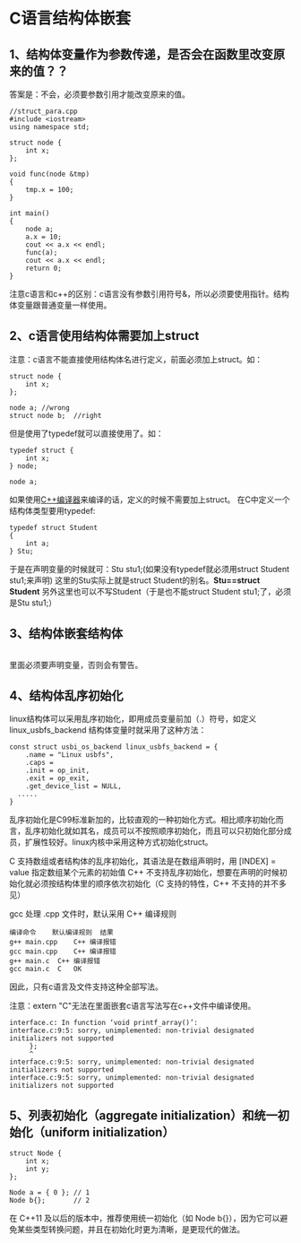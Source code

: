 # C语言结构体嵌套

## 1、结构体变量作为参数传递，是否会在函数里改变原来的值？？
答案是：不会，必须要参数引用才能改变原来的值。
```
//struct_para.cpp
#include <iostream>
using namespace std;

struct node {
	int x;
};

void func(node &tmp)
{
	tmp.x = 100;
}

int main()
{
    node a;
    a.x = 10;
    cout << a.x << endl;
    func(a);
    cout << a.x << endl;
    return 0;
}
```
注意c语言和c++的区别：c语言没有参数引用符号&，所以必须要使用指针。结构体变量跟普通变量一样使用。

## 2、c语言使用结构体需要加上struct
注意：c语言不能直接使用结构体名进行定义，前面必须加上struct。如：
```
struct node {
	int x;
};

node a;	//wrong
struct node b;	//right
```

但是使用了typedef就可以直接使用了。如：
```
typedef struct {
	int x;
} node;

node a;	
```
如果使用[C++编译器](https://www.baidu.com/s?wd=C%2B%2B编译器&tn=SE_PcZhidaonwhc_ngpagmjz&rsv_dl=gh_pc_zhidao)来编译的话，定义的时候不需要加上struct。 
在C中定义一个结构体类型要用typedef:
```
typedef struct Student
{
	int a;
} Stu;
```
于是在声明变量的时候就可：Stu stu1;(如果没有typedef就必须用struct Student stu1;来声明)
这里的Stu实际上就是struct Student的别名。**Stu==struct Student**
另外这里也可以不写Student（于是也不能struct Student stu1;了，必须是Stu stu1;） 

## 3、结构体嵌套结构体
```

```
里面必须要声明变量，否则会有警告。

## 4、结构体乱序初始化
linux结构体可以采用乱序初始化，即用成员变量前加（.）符号，如定义linux_usbfs_backend 结构体变量时就采用了这种方法：
```
const struct usbi_os_backend linux_usbfs_backend = {
	.name = "Linux usbfs",
	.caps = 
	.init = op_init,
	.exit = op_exit,
	.get_device_list = NULL,
  .....
}
```
乱序初始化是C99标准新加的，比较直观的一种初始化方式。相比顺序初始化而言，乱序初始化就如其名，成员可以不按照顺序初始化，而且可以只初始化部分成员，扩展性较好。linux内核中采用这种方式初始化struct。

C 支持数组或者结构体的乱序初始化，其语法是在数组声明时，用 [INDEX] = value 指定数组某个元素的初始值
C++ 不支持乱序初始化，想要在声明的时候初始化就必须按结构体里的顺序依次初始化（C 支持的特性，C++ 不支持的并不多见）

gcc 处理 .cpp 文件时，默认采用 C++ 编译规则
```
编译命令	默认编译规则	结果
g++ main.cpp	C++	编译报错
gcc main.cpp	C++	编译报错
g++ main.c	C++	编译报错
gcc main.c	C	OK
```
因此，只有c语言及文件支持这种全部写法。

注意：extern "C"无法在里面嵌套c语言写法写在c++文件中编译使用。
```
interface.c: In function ‘void printf_array()’:
interface.c:9:5: sorry, unimplemented: non-trivial designated initializers not supported
     };
     ^
interface.c:9:5: sorry, unimplemented: non-trivial designated initializers not supported
interface.c:9:5: sorry, unimplemented: non-trivial designated initializers not supported
```

## 5、列表初始化（aggregate initialization）和统一初始化（uniform initialization）
```
struct Node {
    int x;
    int y;
};

Node a = { 0 }; // 1
Node b{};       // 2
```
在 C++11 及以后的版本中，推荐使用统一初始化（如 Node b{}），因为它可以避免某些类型转换问题，并且在初始化时更为清晰，是更现代的做法。


